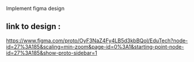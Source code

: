 
Implement figma design

## link to design :
https://www.figma.com/proto/OyF3NaZ4Fy4LB5d3kbBQol/EduTech?node-id=27%3A185&scaling=min-zoom&page-id=0%3A1&starting-point-node-id=27%3A185&show-proto-sidebar=1
